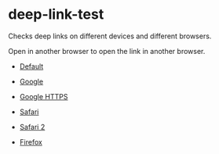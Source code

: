 # deep-link-test
Checks deep links on different devices and different browsers.

Open in another browser to open the link in another browser.
- [Default](https://www.google.com)
- [Google](googlechrome://www.google.com)
- [Google HTTPS](googlechromes://www.google.com)

- [Safari](com-apple-mobilesafari-tab://google.com)
- [Safari 2](x-safari-https://google.com)

- [Firefox](firefox://open-url?url=https://google.com)



